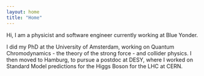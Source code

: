 ```yaml
---
layout: home
title: "Home"
---
```


Hi, I am a physicist and software engineer currently working at Blue Yonder. 

I did my PhD at the University of Amsterdam, working on Quantum Chromodynamics - the theory of the strong force - and collider physics. I then moved to Hamburg, to pursue a postdoc at DESY, where I worked on Standard Model predictions for the Higgs Boson for the LHC at CERN. 

